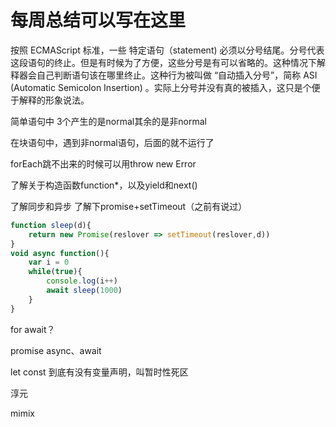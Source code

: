 # 每周总结可以写在这里

按照 ECMAScript 标准，一些 特定语句（statement) 必须以分号结尾。分号代表这段语句的终止。但是有时候为了方便，这些分号是有可以省略的。这种情况下解释器会自己判断语句该在哪里终止。这种行为被叫做 “自动插入分号”，简称 ASI (Automatic Semicolon Insertion) 。实际上分号并没有真的被插入，这只是个便于解释的形象说法。



简单语句中  3个产生的是normal其余的是非normal

在块语句中，遇到非normal语句，后面的就不运行了





forEach跳不出来的时候可以用throw new Error



了解关于构造函数function*，以及yield和next()



了解同步和异步    了解下promise+setTimeout（之前有说过）

```javascript
function sleep(d){
	return new Promise(reslover => setTimeout(reslover,d))
}
void async function(){
	var i = 0
	while(true){
		console.log(i++)
		await sleep(1000)
	}
}
```



for await？



promise      async、await





let const   到底有没有变量声明，叫暂时性死区



淳元 



mimix